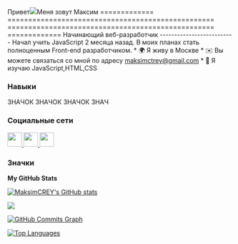 Привет![](https://user-images.githubusercontent.com/18350557/176309783-0785949b-9127-417c-8b55-ab5a4333674e.gif)Меня зовут Максим ============= ================================================== ================================================== ============= Начинающий веб-разработчик -------------------------- Начал учить JavaScript 2 месяца назад. В моих планах стать полноценным Front-end разработчиком. * 🌍 Я живу в Москве * ✉️ Вы можете связаться со мной по адресу [maksimctrey@gmail.com](mailto:maksimctrey@gmail.com) * 🧠 Я изучаю JavaScript,HTML,CSS

### Навыки


<p align="left">
ЗНАЧОК ЗНАЧОК ЗНАЧОК ЗНАЧ
</p>


### Социальные сети

<p align="left"> <a href="https://discord.com/users/creyache" target="_blank" rel="noreferrer"> <picture> <source media="(предпочитает -цветовая схема: темная)" srcset="undefined" /> <source media="(предпочитает цветовую схему: светлая)" srcset="https://raw.githubusercontent.com/danielcranney/readme-generator/main /public/icons/socials/discord.svg" /> <img src="https://raw.githubusercontent.com/danielcranney/readme-generator/main/public/icons/socials/discord.svg" width="32" height="32" /> </picture> </a> <a href="https://www.github.com/MaksimCREY" target="_blank" rel="noreferrer"> <picture> <source media="(предпочитает цветовую схему: темный)" srcset="https ://raw.githubusercontent.com/danielcranney/readme-generator/main/public/icons/socials/github-dark.svg" /> <source media="(предпочитает цветовую схему: светлая)" srcset="https ://raw.githubusercontent.com/danielcranney/readme-generator/main/public/icons/socials/github.svg" /> <img src="https://raw.githubusercontent.com/danielcranney/readme-generator/ main/public/icons/socials/github.svg" width="32" height="32" /> </picture> </a> <a href="https://www.stackoverflow.com/users/559198/Максим-crey" target="_blank" rel="noreferrer"> <picture> <source media="(предпочитает цветовую схему: темный )" srcset="undefined" /> <source media="(предпочитает цветовую схему: светлая)" srcset="https://raw.githubusercontent.com/danielcranney/readme-generator/main/public/icons/socials /stackoverflow.svg" /> <img src="https://raw.githubusercontent.com/danielcranney/readme-generator/main/public/icons/socials/stackoverflow.svg" width="32" height="32" /> </ картинка> </a> </p>

### Значки

<b>My GitHub Stats</b>

<a href="http://www.github.com/MaksimCREY"><img src="https://github-readme-stats.vercel.app/api?username=MaksimCREY&show_icons=true&hide=&count_private=true&title_color=0891b2&text_color=ffffff&icon_color=0891b2&bg_color=1c1917&hide_border=true&show_icons=true" alt="MaksimCREY's GitHub stats" /></a>

<a href="http://www.github.com/MaksimCREY"><img src="https://github-readme-streak-stats.herokuapp.com/?user=MaksimCREY&stroke=ffffff&background=1c1917&ring=0891b2&fire=0891b2&currStreakNum=ffffff&currStreakLabel=0891b2&sideNums=ffffff&sideLabels=ffffff&dates=ffffff&hide_border=true" /></a>

<a href="http://www.github.com/MaksimCREY"><img src="https://github-readme-activity-graph.cyclic.app/graph?username=MaksimCREY&bg_color=1c1917&color=ffffff&line=0891b2&point=ffffff&area_color=1c1917&area=true&hide_border=true&custom_title=GitHub%20Commits%20Graph" alt="GitHub Commits Graph" /></a>

<a href="https://github.com/MaksimCREY" align="left"><img src="https://github-readme-stats.vercel.app/api/top-langs/?username=MaksimCREY&langs_count=10&title_color=0891b2&text_color=ffffff&icon_color=0891b2&bg_color=1c1917&hide_border=true&locale=en&custom_title=Top%20%Languages" alt="Top Languages" /></a>
